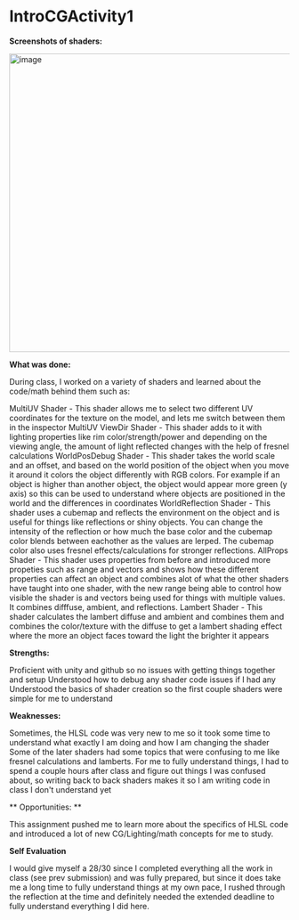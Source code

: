 # IntroCGActivity1

**Screenshots of shaders:**


<img width="1160" height="536" alt="image" src="https://github.com/user-attachments/assets/e832d303-b147-46f6-82f0-0870b411fb5b" />



**What was done:**

During class, I worked on a variety of shaders and learned about the code/math behind them such as:

MultiUV Shader - This shader allows me to select two different UV coordinates for the texture on the model, and lets me switch between them in the inspector
MultiUV ViewDir Shader - This shader adds to it with lighting properties like rim color/strength/power and depending on the viewing angle, the amount of light reflected changes with the help of fresnel calculations
WorldPosDebug Shader - This shader takes the world scale and an offset, and based on the world position of the object when you move it around it colors the object differently with RGB colors. For example if an object is higher than another object, the object would appear more green (y axis) so this can be used to understand where objects are positioned in the world and the differences in coordinates
WorldReflection Shader - This shader uses a cubemap and reflects the environment on the object and is useful for things like reflections or shiny objects. You can change the intensity of the reflection or how much the base color and the cubemap color blends between eachother as the values are lerped. The cubemap color also uses fresnel effects/calculations for stronger reflections.
AllProps Shader - This shader uses properties from before and introduced more propeties such as range and vectors and shows how these different properties can affect an object and combines alot of what the other shaders have taught into one shader, with the new range being able to control how visible the shader is and vectors being used for things with multiple values. It combines difffuse, ambient, and reflections.
Lambert Shader - This shader calculates the lambert diffuse and ambient and combines them and combines the color/texture with the diffuse to get a lambert shading effect where the more an object faces toward the light the brighter it appears




**Strengths:**


Proficient with unity and github so no issues with getting things together and setup
Understood how to debug any shader code issues if I had any
Understood the basics of shader creation so the first couple shaders were simple for me to understand

**Weaknesses:**


Sometimes, the HLSL code was very new to me so it took some time to understand what exactly I am doing and how I am changing the shader
Some of the later shaders had some topics that were confusing to me like fresnel calculations and lamberts.
For me to fully understand things, I had to spend a couple hours after class and figure out things I was confused about, so writing back to back shaders makes it so I am writing code in class I don't understand yet




**
Opportunities: **

This assignment pushed me to learn more about the specifics of HLSL code and introduced a lot of new CG/Lighting/math concepts for me to study.

**Self Evaluation**

I would give myself a 28/30 since I completed everything all the work in class (see prev submission) and was fully prepared, but since it does take me a long time to fully understand things at my own pace, I rushed through the reflection at the time and definitely needed the extended deadline to fully understand everything I did here.
